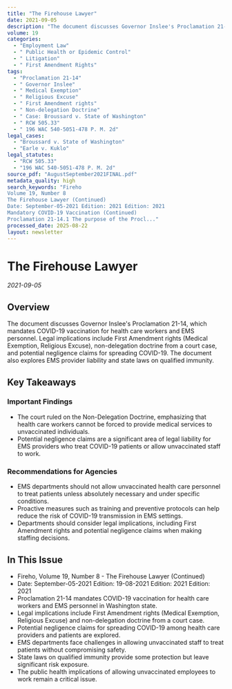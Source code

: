 ```yaml
---
title: "The Firehouse Lawyer"
date: 2021-09-05
description: "The document discusses Governor Inslee's Proclamation 21-14, which mandates COVID-19 vaccination for health care workers and EMS personnel. Legal implications include First Amendment rights (Medical Exemption, Religious Excuse), non-delegation doctrine from a court case, and potential negligence claims for spreading COVID-19. The document also explores EMS provider liability and state laws on qualified immunity."
volume: 19
categories:
  - "Employment Law"
  - " Public Health or Epidemic Control"
  - " Litigation"
  - " First Amendment Rights"
tags:
  - "Proclamation 21-14"
  - " Governor Inslee"
  - " Medical Exemption"
  - " Religious Excuse"
  - " First Amendment rights"
  - " Non-delegation Doctrine"
  - " Case: Broussard v. State of Washington"
  - " RCW 505.33"
  - " 196 WAC 540-5051-478 P. M. 2d"
legal_cases:
  - "Broussard v. State of Washington"
  - "Earle v. Kuklo"
legal_statutes:
  - "RCW 505.33"
  - "196 WAC 540-5051-478 P. M. 2d"
source_pdf: "AugustSeptember2021FINAL.pdf"
metadata_quality: high
search_keywords: "Fireho
Volume 19, Number 8
The Firehouse Lawyer (Continued)
Date: September-05-2021 Edition: 2021 Edition: 2021
Mandatory COVID-19 Vaccination (Continued)
Proclamation 21-14.1 The purpose of the Procl..."
processed_date: 2025-08-22
layout: newsletter
---
```


# The Firehouse Lawyer

*2021-09-05*

## Overview

The document discusses Governor Inslee's Proclamation 21-14, which mandates COVID-19 vaccination for health care workers and EMS personnel. Legal implications include First Amendment rights (Medical Exemption, Religious Excuse), non-delegation doctrine from a court case, and potential negligence claims for spreading COVID-19. The document also explores EMS provider liability and state laws on qualified immunity.

## Key Takeaways

### Important Findings

- The court ruled on the Non-Delegation Doctrine, emphasizing that health care workers cannot be forced to provide medical services to unvaccinated individuals.
- Potential negligence claims are a significant area of legal liability for EMS providers who treat COVID-19 patients or allow unvaccinated staff to work.

### Recommendations for Agencies

- EMS departments should not allow unvaccinated health care personnel to treat patients unless absolutely necessary and under specific conditions.
- Proactive measures such as training and preventive protocols can help reduce the risk of COVID-19 transmission in EMS settings.
- Departments should consider legal implications, including First Amendment rights and potential negligence claims when making staffing decisions.

## In This Issue

- Fireho, Volume 19, Number 8 - The Firehouse Lawyer (Continued)
- Date: September-05-2021 Edition: 19-08-2021 Edition: 2021 Edition: 2021
- Proclamation 21-14 mandates COVID-19 vaccination for health care workers and EMS personnel in Washington state.
- Legal implications include First Amendment rights (Medical Exemption, Religious Excuse) and non-delegation doctrine from a court case.
- Potential negligence claims for spreading COVID-19 among health care providers and patients are explored.
- EMS departments face challenges in allowing unvaccinated staff to treat patients without compromising safety.
- State laws on qualified immunity provide some protection but leave significant risk exposure.
- The public health implications of allowing unvaccinated employees to work remain a critical issue.

